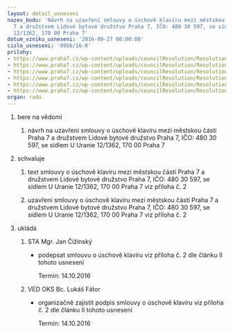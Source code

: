 ```yaml
---
layout: detail_usneseni
nazev_bodu: 'Návrh na uzavření smlouvy o úschově klavíru mezi městskou částí Praha
  7 a družstvem Lidové bytové družstvo Praha 7, IČO: 480 30 597, se sídlem U Uranie
  12/1362, 170 00 Praha 7'
datum_vzniku_usneseni: '2016-09-27 00:00:00'
cislo_usneseni: '0956/16-R'
prilohy:
- https://www.praha7.cz/wp-content/uploads/councilResolution/Resolutions/28199/export/D_klavir_LBD_2016_2017_V~111249.doc
- https://www.praha7.cz/wp-content/uploads/councilResolution/Resolutions/28199/export/Smlouva_o_uschove_klavir_Domovina_2016_2017~111248.doc
- https://www.praha7.cz/wp-content/uploads/councilResolution/Resolutions/28199/export/7516znalecky_posudek_klavir~111247.pdf
- https://www.praha7.cz/wp-content/uploads/councilResolution/Resolutions/28199/export/vypis432746~111246.pdf
- https://www.praha7.cz/wp-content/uploads/councilResolution/Resolutions/28199/export/DPH_LBD_klavir_uschova_2016_2017~111245.pdf
- https://www.praha7.cz/wp-content/uploads/councilResolution/Resolutions/28199/export/export~297751.pdf
organ: rada
---
```

<ol id="urzList" class="urzList_view"><li class="urzClass1" id=""><span name="1">bere na vědomí</span><ol class="urzOlClass"><li class="urzClass2" id="" style="text-align: left;"><span><p>návrh na uzavření smlouvy o úschově klavíru mezi městskou částí Praha 7 a družstvem Lidové bytové družstvo Praha 7, IČO: 480 30 597, se sídlem U Uranie 12/1362, 170 00 Praha 7</p></span></li></ol></li><li class="urzClass1" id=""><span name="24">schvaluje</span><ol class="urzOlClass"><li class="urzClass2" id="" style="text-align: left;"><span><p>text smlouvy o úschově klavíru mezi městskou částí Praha 7 a družstvem Lidové bytové družstvo Praha 7, IČO: 480 30 597, se sídlem U Uranie 12/1362, 170 00 Praha 7 viz příloha č. 2</p></span></li><li class="urzClass2" id="" style="text-align: left;"><span><p>uzavření smlouvy o úschově klavíru mezi městskou částí Praha 7 a družstvem Lidové bytové družstvo Praha 7, IČO: 480 30 597, se sídlem U Uranie 12/1362, 170 00 Praha 7 viz příloha č. 2</p></span></li></ol></li><li class="urzClass1" id="urzUkoly"><span name="1">ukládá</span><ol class="urzOlClass"><li class="urzClass2"><span><p>STA Mgr. Jan Čižinský</p></span><ul class="urzUlClass"><li class="urzClass3"><span><p>podepsat smlouvu o úschově klavíru viz příloha č. 2 dle článku II tohoto usnesení</p></span><span class="urzUkolTermin">  Termín:&nbsp;14.10.2016</span></li></ul></li><li class="urzClass2"><span><p>VED OKS Bc. Lukáš Fátor</p></span><ul class="urzUlClass"><li class="urzClass3"><span><p>organizačně zajistit podpis smlouvy o úschově klavíru viz příloha č. 2 dle článku II tohoto usnesení</p></span><span class="urzUkolTermin">  Termín:&nbsp;14.10.2016</span></li></ul></li></ol></li></ol>